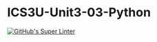 # ICS3U-Unit3-03-Python

[![GitHub's Super Linter](https://github.com/Huzaifa-Khalid-2/ICS3U-Unit3-05-Python/workflows/GitHub's%20Super%20Linter/badge.svg)](https://github.com/Huzaifa-Khalid-2/ICS3U-Unit3-05-Python/actions)
